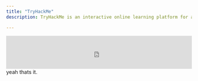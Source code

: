 ```yaml
---
title: "TryHackMe"
description: TryHackMe is an interactive online learning platform for anyone interested in cybersecurity. It offers a wide variety of hands-on labs, guided learning paths, and Capture the Flag (CTF) challenges designed to teach and enhance practical hacking skills.

---
```

<iframe src="https://tryhackme.com/api/v2/badges/public-profile?userPublicId=3532966" style="border:none;width:100%;height:90px"></iframe>
yeah thats it.
